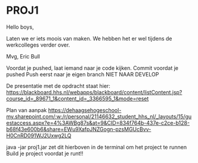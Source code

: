 # PROJ1

Hello boys,

Laten we er iets moois van maken.
We hebben het er wel tijdens de werkcolleges verder over.

Mvg,
Eric Bull


Voordat je pushed, laat iemand naar je code kijken.
Commit voordat je pushed
Push eerst naar je eigen branch NIET NAAR DEVELOP

De presentatie met de opdracht staat hier: https://blackboard.hhs.nl/webapps/blackboard/content/listContent.jsp?course_id=_89671_1&content_id=_3366595_1&mode=reset

Plan van aanpak https://dehaagsehogeschool-my.sharepoint.com/:w:/r/personal/21146632_student_hhs_nl/_layouts/15/guestaccess.aspx?e=4%3AWBg87s&at=9&CID=834f764b-437e-c2ce-b128-b68f43e600b6&share=EWu9XafpJNZGogn-pzsMGUcBvv-H0CnRD091WJ2Uxwg2LQ


java -jar proj1.jar
zet dit hierboven in de terminal om het project te runnen
Build je project voordat je runt!!


